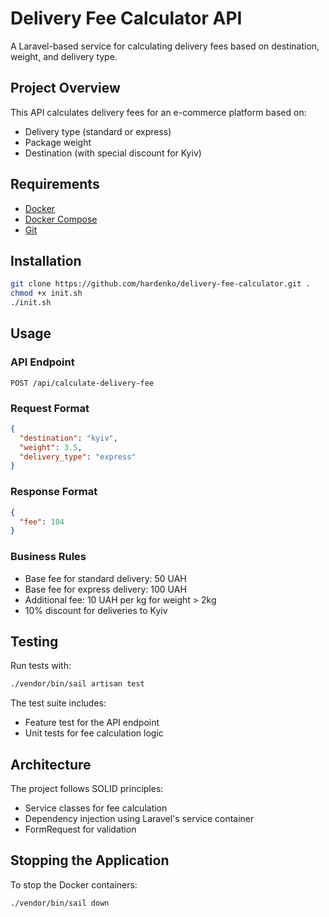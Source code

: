 # Delivery Fee Calculator API

A Laravel-based service for calculating delivery fees based on destination, weight, and delivery type.

## Project Overview

This API calculates delivery fees for an e-commerce platform based on:
- Delivery type (standard or express)
- Package weight
- Destination (with special discount for Kyiv)

## Requirements

- [Docker](https://www.docker.com/get-started)
- [Docker Compose](https://docs.docker.com/compose/install/)
- [Git](https://git-scm.com/downloads)

## Installation

```bash
git clone https://github.com/hardenko/delivery-fee-calculator.git .
chmod +x init.sh
./init.sh
```

## Usage

### API Endpoint

```
POST /api/calculate-delivery-fee
```

### Request Format

```json
{
  "destination": "kyiv",
  "weight": 3.5,
  "delivery_type": "express"
}
```

### Response Format

```json
{
  "fee": 104
}
```

### Business Rules

- Base fee for standard delivery: 50 UAH
- Base fee for express delivery: 100 UAH
- Additional fee: 10 UAH per kg for weight > 2kg
- 10% discount for deliveries to Kyiv

## Testing

Run tests with:

```bash
./vendor/bin/sail artisan test
```

The test suite includes:
- Feature test for the API endpoint
- Unit tests for fee calculation logic

## Architecture

The project follows SOLID principles:
- Service classes for fee calculation
- Dependency injection using Laravel's service container
- FormRequest for validation

## Stopping the Application

To stop the Docker containers:
```bash
./vendor/bin/sail down
```
